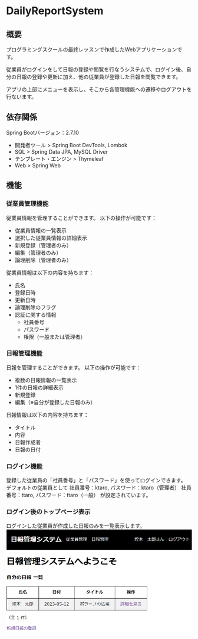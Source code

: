 # DailyReportSystem

## 概要

プログラミングスクールの最終レッスンで作成したWebアプリケーションです。

従業員がログインをして日報の登録や閲覧を行なうシステムで、ログイン後、自分の日報の登録や更新に加え、他の従業員が登録した日報を閲覧できます。

アプリの上部にメニューを表示し、そこから各管理機能への遷移やログアウトを行ないます。

## 依存関係

Spring Bootバージョン：2.7.10
- 開発者ツール > Spring Boot DevTools, Lombok
- SQL > Spring Data JPA, MySQL Driver
- テンプレート・エンジン > Thymeleaf
- Web > Spring Web

## 機能

### 従業員管理機能

従業員情報を管理することができます。
以下の操作が可能です：

- 従業員情報の一覧表示
- 選択した従業員情報の詳細表示
- 新規登録（管理者のみ）
- 編集（管理者のみ）
- 論理削除（管理者のみ）

従業員情報は以下の内容を持ちます：

- 氏名
- 登録日時
- 更新日時
- 論理削除のフラグ
- 認証に関する情報
    - 社員番号
    - パスワード
    - 権限（一般または管理者）

### 日報管理機能

日報を管理することができます。
以下の操作が可能です：

- 複数の日報情報の一覧表示
- 1件の日報の詳細表示
- 新規登録
- 編集（※自分が登録した日報のみ）

日報情報は以下の内容を持ちます：

- タイトル
- 内容
- 日報作成者
- 日報の日付

### ログイン機能

登録した従業員の「社員番号」と「パスワード」を使ってログインできます。
デフォルトの従業員として
社員番号：ktaro, パスワード：ktaro（管理者）
社員番号：ttaro, パスワード：ttaro（一般）
が設定されています。

### ログイン後のトップページ表示

ログインした従業員が作成した日報のみを一覧表示します。
![トップ画面：相対パス](images/top.png)

